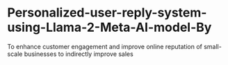 # Personalized-user-reply-system-using-Llama-2-Meta-AI-model-By
 To enhance customer engagement and improve online reputation of small-scale businesses to indirectly improve sales
